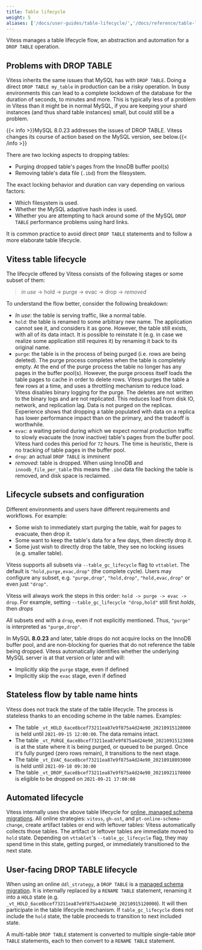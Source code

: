```yaml
---
title: Table lifecycle
weight: 5
aliases: ['/docs/user-guides/table-lifecycle/','/docs/reference/table-lifecycle/', 'docs/reference/features/table-lifecycle/']
---
```


Vitess manages a table lifecycle flow, an abstraction and automation for a `DROP TABLE` operation.

## Problems with DROP TABLE

Vitess inherits the same issues that MySQL has with `DROP TABLE`.  Doing a direct
`DROP TABLE my_table` in production can be a risky operation. In busy environments
this can lead to a complete lockdown of the database for the duration of seconds,
to minutes and more. This is typically less of a problem in Vitess than it might
be in normal MySQL, if you are keeping your shard instances (and thus shard
table instances) small, but could still be a problem.

{{< info >}}MySQL 8.0.23 addresses the issues of DROP TABLE. Vitess changes its course of action based on the MySQL version, see below.{{< /info >}}


There are two locking aspects to dropping tables:

- Purging dropped table's pages from the InnoDB buffer pool(s)
- Removing table's data file (`.ibd`) from the filesystem.

The exact locking behavior and duration can vary depending on
various factors:

- Which filesystem is used.
- Whether the MySQL adaptive hash index is used.
- Whether you are attempting to hack around some of the MySQL `DROP TABLE`
  performance problems using hard links.

It is common practice to avoid direct `DROP TABLE` statements and to follow
a more elaborate table lifecycle.

## Vitess table lifecycle

The lifecycle offered by Vitess consists of the following stages or some subset of them:

> _in use_ -> hold -> purge -> evac -> drop -> _removed_

To understand the flow better, consider the following breakdown:

- _In use_: the table is serving traffic, like a normal table.
- `hold`: the table is renamed to some arbitrary new name. The application cannot see it, and considers it as gone. However, the table still exists, with all of its data intact. It is possible to reinstate it (e.g. in case we realize some application still requires it) by renaming it back to its original name.
- `purge`: the table is in the process of being purged (i.e. rows are being deleted). The purge process completes when the table is completely empty. At the end of the purge process the table no longer has any pages in the buffer pool(s). However, the purge process itself loads the table pages to cache in order to delete rows.
  Vitess purges the table a few rows at a time, and uses a throttling mechanism to reduce load.
  Vitess disables binary logging for the purge. The deletes are not written to the binary logs and are not replicated. This reduces load from disk IO, network, and replication lag. Data is not purged on the replicas.
  Experience shows that dropping a table populated with data on a replica has lower performance impact than on the primary, and the tradeoff is worthwhile.
- `evac`: a waiting period during which we expect normal production traffic to slowly evacuate the (now inactive) table's pages from the buffer pool. Vitess hard codes this period for `72` hours. The time is heuristic, there is no tracking of table pages in the buffer pool.
- `drop`: an actual `DROP TABLE` is imminent
- _removed_: table is dropped. When using InnoDB and `innodb_file_per_table` this means the `.ibd` data file backing the table is removed, and disk space is reclaimed.

## Lifecycle subsets and configuration

Different environments and users have different requirements and workflows. For example:

- Some wish to immediately start purging the table, wait for pages to evacuate, then drop it.
- Some want to keep the table's data for a few days, then directly drop it.
- Some just wish to directly drop the table, they see no locking issues (e.g. smaller table).

Vitess supports all subsets via `--table_gc_lifecycle` flag to `vttablet`. The default is `"hold,purge,evac,drop"` (the complete cycle). Users may configure any subset, e.g. `"purge,drop"`, `"hold,drop"`, `"hold,evac,drop"` or even just `"drop"`.

Vitess will always work the steps in this order: `hold -> purge -> evac -> drop`. For example, setting `--table_gc_lifecycle "drop,hold"` still first _holds_, then _drops_

All subsets end with a `drop`, even if not explicitly mentioned. Thus, `"purge"` is interpreted as `"purge,drop"`.

In MySQL **8.0.23** and later, table drops do not acquire locks on the InnoDB buffer pool, and are non-blocking for queries that do not reference the table being dropped. Vitess automatically identifies whether the underlying MySQL server is at that version or later and will:

- Implicitly skip the `purge` stage, even if defined
- Implicitly skip the `evac` stage, even if defined

## Stateless flow by table name hints

Vitess does not track the state of the table lifecycle. The process is stateless thanks to an encoding scheme in the table names. Examples:

- The table `_vt_HOLD_6ace8bcef73211ea87e9f875a4d24e90_20210915120000` is held until `2021-09-15 12:00:00`. The data remains intact.
- The table `_vt_PURGE_6ace8bcef73211ea87e9f875a4d24e90_20210915123000` is at the state where it is being purged, or queued to be purged. Once it's fully purged (zero rows remain), it transitions to the next stage.
- The table `_vt_EVAC_6ace8bcef73211ea87e9f875a4d24e90_20210918093000` is held until `2021-09-18 09:30:00`
- The table `_vt_DROP_6ace8bcef73211ea87e9f875a4d24e90_20210921170000` is eligible to be dropped on `2021-09-21 17:00:00`

## Automated lifecycle

Vitess internally uses the above table lifecycle for [online, managed schema migrations](../../../user-guides/schema-changes/managed-online-schema-changes/). All online strategies: `vitess`, `gh-ost`, and `pt-online-schema-change`, create artifact tables or end with leftover tables: Vitess automatically collects those tables. The artifact or leftover tables are immediate moved to `hold` state. Depending on `vttablet`'s `--table_gc_lifecycle` flag, they may spend time in this state, getting purged, or immediately transitioned to the next state.

## User-facing DROP TABLE lifecycle

When using an online `ddl_strategy`, a `DROP TABLE` is a [managed schema migration](../../../user-guides/schema-changes/managed-online-schema-changes/). It is internally replaced by a `RENAME TABLE` statement, renaming it into a `HOLD` state (e.g. `_vt_HOLD_6ace8bcef73211ea87e9f875a4d24e90_20210915120000`). It will then participate in the table lifecycle mechanism. If `table_gc_lifecycle` does not include the `hold` state, the table proceeds to transition to next included state. 

A multi-table `DROP TABLE` statement is converted to multiple single-table `DROP TABLE` statements, each to then convert to a `RENAME TABLE` statement.
